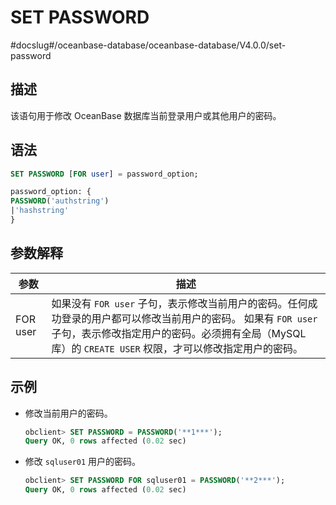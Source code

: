 SET PASSWORD 
=================================
#docslug#/oceanbase-database/oceanbase-database/V4.0.0/set-password


描述 
-----------------------

该语句用于修改 OceanBase 数据库当前登录用户或其他用户的密码。

语法 
-----------------------

```sql
SET PASSWORD [FOR user] = password_option;

password_option: {
PASSWORD('authstring')
|'hashstring'
}
```



参数解释 
-------------------------



|  **参数**  |                                                                       **描述**                                                                        |
|----------|-----------------------------------------------------------------------------------------------------------------------------------------------------|
| FOR user | 如果没有 `FOR user` 子句，表示修改当前用户的密码。任何成功登录的用户都可以修改当前用户的密码。 如果有 `FOR user` 子句，表示修改指定用户的密码。必须拥有全局（MySQL 库）的 `CREATE USER` 权限，才可以修改指定用户的密码。 |



示例 
-----------------------

* 修改当前用户的密码。

  ```sql
  obclient> SET PASSWORD = PASSWORD('**1***');
  Query OK, 0 rows affected (0.02 sec)
  ```

  




<!-- -->

* 修改 `sqluser01` 用户的密码。

  ```sql
  obclient> SET PASSWORD FOR sqluser01 = PASSWORD('**2***');
  Query OK, 0 rows affected (0.02 sec)
  ```

  



